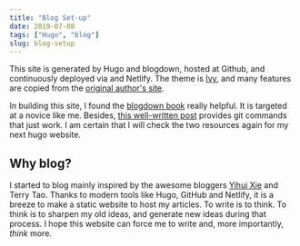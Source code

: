 ```yaml
---
title: "Blog Set-up"
date: 2019-07-08
tags: ["Hugo", "blog"]
slug: blog-setup
---
```


This site is generated by Hugo and blogdown, hosted at Github, and continuously deployed via and Netlify. 
The theme is [Ivy](https://github.com/yihui/hugo-ivy), and many features are copied from the [original author's site](https://yihui.name/).

In building this site, I found the [blogdown book](https://bookdown.org/yihui/blogdown/) really helpful. It is targeted at a novice like me. Besides, [this well-written post](https://www.alessandravalcarcel.com/blog/2018-03-15-r-rmarkdown-blogdown-basics/#push-changes-to-git) provides git commands that just work. I am certain that I will check the two resources again for my next hugo website. 


## Why blog?

I started to blog mainly inspired by the awesome bloggers [Yihui Xie](https://yihui.name/) and Terry Tao. Thanks to modern tools like Hugo, GitHub and Netlify, it is a breeze to make a static website to host my articles. To write is to think. To think is to sharpen my old ideas, and generate new ideas during that process. I hope this website can force me to write and, more importantly, *think* more.